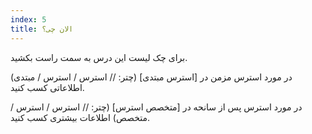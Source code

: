 ```yaml
---
index: 5
title: الان چی؟
---
```

برای چک لیست این درس به سمت راست بکشید.

در مورد استرس مزمن در [استرس مبتدی] (چتر: // استرس / استرس / مبتدی) اطلاعاتی کسب کنید.

در مورد استرس پس از سانحه در [متخصص استرس] (چتر: // استرس / استرس / متخصص) اطلاعات بیشتری کسب کنید.